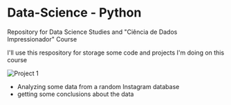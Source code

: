 # Data-Science - Python
Repository for Data Science Studies and "Ciência de Dados Impressionador" Course

I'll use this respository for storage some code and projects I'm doing on this course

 ![Project 1 ](https://github.com/PADRAOGABRIEL/Data-Science---Studies/tree/firststep/Analisando%20Engajamento%20Instagram)
- Analyzing some data from a random Instagram database
- getting some conclusions about the data 
